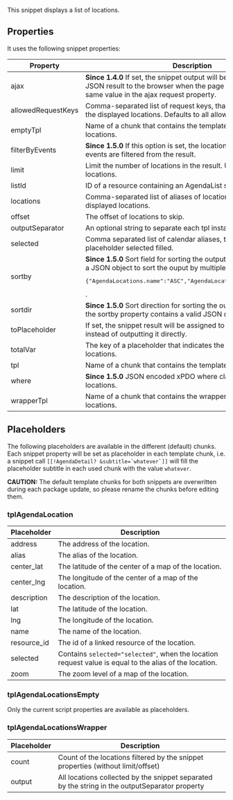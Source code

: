 This snippet displays a list of locations.

## Properties

It uses the following snippet properties:

| Property           | Description                                                                                                                                                                                                  | Default                   |
|--------------------|--------------------------------------------------------------------------------------------------------------------------------------------------------------------------------------------------------------|---------------------------|
| ajax               | **Since 1.4.0** If set, the snippet output will be directly output as JSON result to the browser when the page is requested with the same value in the ajax request property.                                | 0 (No)                    |
| allowedRequestKeys | Comma-separated list of request keys, that can be used to filter the displayed locations. Defaults to all allowed.                                                                                           | -                         |
| emptyTpl           | Name of a chunk that contains the template for not found locations.                                                                                                                                          | tplAgendaLocationsEmpty   |
| filterByEvents     | **Since 1.5.0** If this option is set, the locations with no future events are filtered from the result.                                                                                                     | 0 (No)                    |
| limit              | Limit the number of locations in the result. Use "0" for unlimited locations.                                                                                                                                | 20                        |
| listId             | ID of a resource containing an AgendaList snippet call.                                                                                                                                                      | -                         |
| locations          | Comma-separated list of aliases of locations to filter the displayed locations.                                                                                                                              | -                         |
| offset             | The offset of locations to skip.                                                                                                                                                                             | -                         |
| outputSeparator    | An optional string to separate each tpl instance.                                                                                                                                                            | -                         |
| selected           | Comma separated list of calendar aliases, that have the placeholder selected filled.                                                                                                                         | -                         |
| sortby             | **Since 1.5.0** Sort field for sorting the output. It could also contain a JSON object to sort the ouput by multiple fields like <pre>{"AgendaLocations.name":"ASC","AgendaLocations.address":"DESC"}</pre>. | sortindex                 |
| sortdir            | **Since 1.5.0** Sort direction for sorting the output. Unused when the sortby property contains a valid JSON object.                                                                                         | ASC                       |
| toPlaceholder      | If set, the snippet result will be assigned to this placeholder instead of outputting it directly.                                                                                                           | -                         |
| totalVar           | The key of a placeholder that indicates the total number of locations.                                                                                                                                       | agendalocations.total     |
| tpl                | Name of a chunk that contains the template for one location.                                                                                                                                                 | tplAgendaLocation         |
| where              | **Since 1.5.0** JSON encoded xPDO where clause to filter the locations.                                                                                                                                      | -                         |
| wrapperTpl         | Name of a chunk that contains the wrapper template for all locations.                                                                                                                                        | tplAgendaLocationsWrapper |

## Placeholders

The following placeholders are available in the different (default) chunks. Each
snippet property will be set as placeholder in each template chunk, i.e. a
snippet call ```[[!AgendaDetail? &subtitle=`whatever`]]``` will fill the
placeholder subtitle in each used chunk with the value `whatever`.

**CAUTION:** The default template chunks for both snippets are overwritten
during each package update, so please rename the chunks before editing them.

### tplAgendaLocation

| Placeholder | Description                                                                                            |
|-------------|--------------------------------------------------------------------------------------------------------|
| address     | The address of the location.                                                                           |
| alias       | The alias of the location.                                                                             |
| center_lat  | The latitude of the center of a map of the location.                                                   |
| center_lng  | The longitude of the center of a map of the location.                                                  |
| description | The description of the location.                                                                       |
| lat         | The latitude of the location.                                                                          |
| lng         | The longitude of the location.                                                                         |
| name        | The name of the location.                                                                              |
| resource_id | The id of a linked resource of the location.                                                           |
| selected    | Contains `selected="selected"`, when the location request value is equal to the alias of the location. |
| zoom        | The zoom level of a map of the location.                                                               |

### tplAgendaLocationsEmpty

Only the current script properties are available as placeholders.

### tplAgendaLocationsWrapper

| Placeholder | Description                                                                                    |
|-------------|------------------------------------------------------------------------------------------------|
| count       | Count of the locations filtered by the snippet properties (without limit/offset)               |
| output      | All locations collected by the snippet separated by the string in the outputSeparator property |
